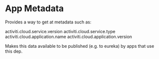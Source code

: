 # App Metadata

Provides a way to get at metadata such as:

activiti.cloud.service.version
activiti.cloud.service.type
activiti.cloud.application.name
activiti.cloud.application.version

Makes this data available to be published (e.g. to eureka) by apps that use this dep.